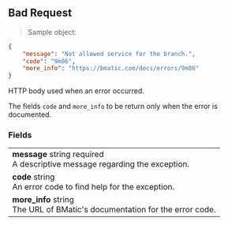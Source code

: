 
## Bad Request

> Sample object:

```json
{
    "message": "Not allowed service for the branch.",
    "code": "9m86",
    "more_info": "https://bmatic.com/docs/errors/9m86"
}
```

HTTP body used when an error occurred.

<aside class="notice">The fields <code>code</code> and <code>more_info</code> to be return only when the error is documented.</aside>

### Fields
| |
|:---|
|**message** <span class="param-type">string</span> <span class="required-param">required</span> <br> A descriptive message regarding the exception.|
|**code** <span class="param-type">string</span> <br> An error code to find help for the exception.|
|**more_info** <span class="param-type">string</span> <br> The URL of BMatic's documentation for the error code.|
